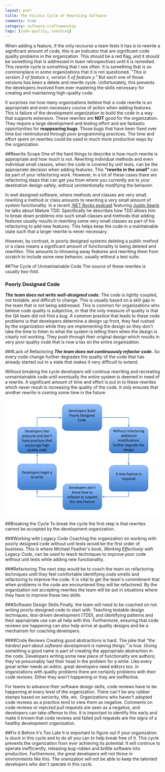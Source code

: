 ```yaml
---
layout: post
title: The Vicious Cycle of Rewriting Software
comments: true
category: software-craftsmanship
tags: [code-quality, coaching]
---
```


When adding a feature, if the only recourse a team feels it has is to rewrite a significant amount of code, this is an indicator that are significant code quality problems in the organization. This should be a red flag, and it should be something that is addressed in team retrospectives until it is remedied. This rewrite cycle is something that I see often. It is something that is so commonplace in some organizations that it is not questioned. *"This is version 3 of feature x, version 5 of feature y."* But each one of those versions has been a delete and rewrite cycle. Unfortunately, this prevents the developers involved from ever mastering the skills necessary for creating and maintaining high-quality code.

<!--more-->
It surprises me how many organizations believe that a code rewrite is an appropriate and even necessary course of action when adding features. This is failure of the development organization to build the code in a way that supports extension. These rewrites are **NOT** good for the organization. They require a large development and testing effort and are fantastic opportunities for **reappearing bugs**. Those bugs that have been fixed over time but reintroduced through poor programming practices. The time and effort spent on rewrites could be used in much more productive ways by the organization.

##Rewrite Scope
One of the hard things to describe is how much rewrite is appropriate and how much is not. Rewriting individual methods and even individual small classes, when the code is covered by unit tests, can be the appropriate decision when adding features.  This __"rewrite in the small"__ can be part of your refactoring work. However, in a lot of these cases there are refactoring steps that can get you from where you currently are to your destination design safely, without unintentionally modifying the behavior. 

In well designed software, where methods and classes are very small, rewriting a method or class amounts to rewriting a very small amount of system functionality. In a recent [.NET Rocks podcast](https://www.dotnetrocks.com/?show=1207) featuring [Justin Searls](https://twitter.com/searls) he talks about Mature TDD. Specifically he describes how TDD allows him to break down problems into such small classes and methods that adding features usually results in rewriting some very small classes as part of his refactoring to add new features. This helps keep the code in a maintainable state such that a larger rewrite is never necessary.

However, by contrast, in poorly designed systems deleting a public method or a class means a significant amount of functionality is being deleted and rewritten. This amounts to hhrowing away features and rewriting them from scratch to include some new behavior, usually without a test suite.  

##The Cycle of Unmaintainable Code
The source of these rewrites is usually two-fold.

### Poorly Designed Code 
_**The team does not write well-designed code.**_ The code is tightly coupled, not testable, and difficult to change. This is usually based on a skill gap in the team that is not being addressed. This is common for organizations who believe code quality is subjective, or that the only measure of quality is that the QA team did not find a bug. 
A common practice that leads to these code problems is that developers determine a design up front, they feel rushed by the organization while they are implementing the design so they don't take the time to listen to what the system is telling them when the design is clearly not working. They push through their original design which results in very poor quality code that is now a tax on the entire organization.

###Lack of Refactoring
_**The team does not continuously refactor code.**_ So every code change further degrades the quality of the code that has already started out in a state that makes it very difficult to extend. 

Without breaking the cycle developers will continue rewriting and recreating unmaintainable code until eventually the entire system is deemed in need of a rewrite. A significant amount of time and effort is put in to these rewrites which never result in increasing the quality of the code. It only ensures that another rewrite is coming some time in the future.

<img class="responsive-img" src="/images/circle_of_software_rewrite.png"/>


##Breaking the Cycle
To break the cycle the first step is that rewrites cannot be accepted by the development organization. 

###Working with Legacy Code
Coaching the organization on working with poorly designed code without unit tests would be the first order of business. This is where Michael Feather's book, _Working Effectively with Legacy Code_, can be used to teach techniques to improve poor code without unit tests while adding new functionality.

###Refactoring
The next step would be to coach the team on refactoring techniques until they feel comfortable identifying code smells and refactoring to improve the code. It is vital to get the team's commitment that when problems in the code are encountered they will be refactored. By the organization not accepting rewrites the team will be put in situations where they have to improve these two skills. 

###Software Design Skills
Finally, the team will need to be coached on not writing poorly-designed code to start with. Teaching testable design techniques, test-driven development (TDD), and identifying patterns and their appropriate use can all help with this. Furthermore, ensuring that code reviews are happening can also help arrive at quality designs and be a mechanism for coaching developers.

####Code Reviews
Creating good abstractions is hard. The joke that _"the hardest part about software development is naming things."_ is true. Giving something a good name is part of creating the appropriate abstraction in the code. Developers writing some new piece of functionality are authors; they've presumably had their head in the problem for a while. Like every great writer needs an editor, great developers need editors too. In organizations with quality problems there are certainly problems with their code reviews. Either they aren't happening or they are ineffective.

For teams to advance their software design skills, code reviews have to be happening at every level of the organization. There can't be any rubber stamps based on seniority, title, etc. Organizations who haven't adopted code reviews as a practice tend to view them as negative. Comments on code reviews or rejected pull requests are seen as a negative, and developers can take offense to this. It is important to identify this early and make it known that code reviews and failed pull requests are the signs of a healthy development organization.  

##Fix it Before it's Too Late
It is important to figure out if your organization is stuck in this cycle and to do all you can to help break free of it. This cycle prevents the organization from ever achieving its potential. It will continue to operate inefficiently, releasing bug-ridden and brittle software into production. Furthermore, the great developers will not thrive in environments like this. The oranization will not be able to keep the talented developers who don't operate in this cycle. 
